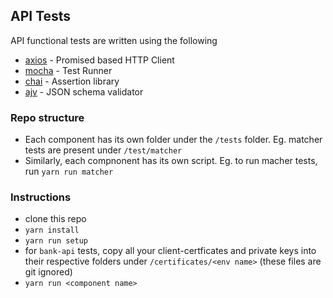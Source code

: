 ## API Tests

API functional tests are written using the following

- [axios](https://github.com/axios/axios) - Promised based HTTP Client
- [mocha](https://github.com/mochajs/mocha) - Test Runner
- [chai](https://github.com/chaijs/chai) - Assertion library
- [ajv](https://github.com/ajv-validator/ajv) - JSON schema validator

### Repo structure

- Each component has its own folder under the `/tests` folder. Eg. matcher tests are present under `/test/matcher`
- Similarly, each compnonent has its own script. Eg. to run macher tests, run `yarn run matcher`

### Instructions

- clone this repo
- `yarn install`
- `yarn run setup`
- for `bank-api` tests, copy all your client-certficates and private keys into their respective folders under `/certificates/<env name>` (these files are git ignored)
- `yarn run <component name>`

